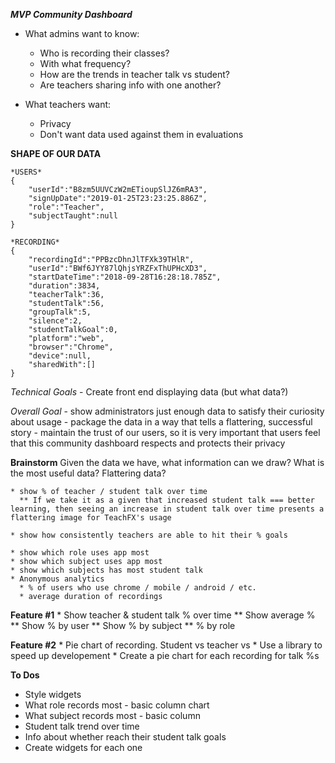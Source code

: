 ***MVP Community Dashboard***

* What admins want to know:
    - Who is recording their classes?
    - With what frequency?
    - How are the trends in teacher talk vs student?
    - Are teachers sharing info with one another?

* What teachers want:
    - Privacy
    - Don't want data used against them in evaluations

**SHAPE OF OUR DATA**

    *USERS*
    {
        "userId":"B8zm5UUVCzW2mETioupSlJZ6mRA3",
        "signUpDate":"2019-01-25T23:23:25.886Z",
        "role":"Teacher",
        "subjectTaught":null
    }

    *RECORDING*
    {
        "recordingId":"PPBzcDhnJlTFXk39THlR",
        "userId":"BWf6JYY87lQhjsYRZFxThUPHcXD3",
        "startDateTime":"2018-09-28T16:28:18.785Z",
        "duration":3834,
        "teacherTalk":36,
        "studentTalk":56,
        "groupTalk":5,
        "silence":2,
        "studentTalkGoal":0,
        "platform":"web",
        "browser":"Chrome",
        "device":null,
        "sharedWith":[]
    }

*Technical Goals*
    <!-- - Read the data from the files  -->
    <!-- - Format data to use -->
    - Create front end displaying data (but what data?)

*Overall Goal*
    - show administrators just enough data to satisfy their curiosity about usage
    - package the data in a way that tells a flattering, successful story
    - maintain the trust of our users, so it is very important that users feel that this community dashboard respects and protects their privacy

**Brainstorm**
    Given the data we have, what information can we draw? What is the most useful data? Flattering data?

    * show % of teacher / student talk over time
      ** If we take it as a given that increased student talk === better learning, then seeing an increase in student talk over time presents a flattering image for TeachFX's usage
      
    * show how consistently teachers are able to hit their % goals

    * show which role uses app most 
    * show which subject uses app most
    * show which subjects has most student talk
    * Anonymous analytics
      * % of users who use chrome / mobile / android / etc.
      * average duration of recordings

**Feature #1**
    * Show teacher & student talk % over time
      ** Show average %
      ** Show % by user
      ** Show % by subject
      ** % by role

**Feature #2**
    * Pie chart of recording. Student vs teacher vs 
      * Use a library to speed up developement
    * Create a pie chart for each recording for talk %s
      

**To Dos**
<!-- * Pie chart for talk % -->
<!-- * Pie chart for platform use -->
<!-- * What role uses TeachFX -->
<!-- * What subject uses TeachFX -->
<!-- * Add widgets to let users access different graphs -->
* Style widgets
* What role records most - basic column chart
* What subject records most - basic column
* Student talk trend over time
* Info about whether reach their student talk goals
* Create widgets for each one